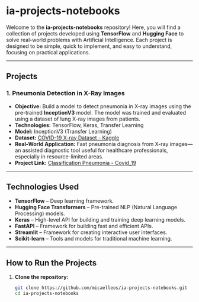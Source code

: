 # **ia-projects-notebooks**  

Welcome to the **ia-projects-notebooks** repository! Here, you will find a collection of projects developed using **TensorFlow** and **Hugging Face** to solve real-world problems with Artificial Intelligence. Each project is designed to be simple, quick to implement, and easy to understand, focusing on practical applications.  

---  

## **Projects**  

### 1. **Pneumonia Detection in X-Ray Images**  
   - **Objective:** Build a model to detect pneumonia in X-ray images using the pre-trained **InceptionV3** model. The model was trained and evaluated using a dataset of lung X-ray images from patients.  
   - **Technologies:** TensorFlow, Keras, Transfer Learning  
   - **Model:** InceptionV3 (Transfer Learning)  
   - **Dataset:** [COVID-19 X-ray Dataset - Kaggle](https://www.kaggle.com/datasets/khoongweihao/covid19-xray-dataset-train-test-sets/data)  
   - **Real-World Application:** Fast pneumonia diagnosis from X-ray images—an assisted diagnostic tool useful for healthcare professionals, especially in resource-limited areas.  
   - **Project Link:** [Classification Pneumonia - Covid_19](https://github.com/micaelleos/ia-projects-notebooks/blob/main/Classification%20Pneumonia%20-%20Covid_19.ipynb)  

---  

## **Technologies Used**  

- **TensorFlow** – Deep learning framework.  
- **Hugging Face Transformers** – Pre-trained NLP (Natural Language Processing) models.  
- **Keras** – High-level API for building and training deep learning models.  
- **FastAPI** – Framework for building fast and efficient APIs.  
- **Streamlit** – Framework for creating interactive user interfaces.  
- **Scikit-learn** – Tools and models for traditional machine learning.  

---  

## **How to Run the Projects**  

1. **Clone the repository:**  

   ```bash
   git clone https://github.com/micaelleos/ia-projects-notebooks.git
   cd ia-projects-notebooks
   ```  
